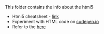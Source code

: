 This folder contains the info about the html5

- Html5 cheatsheet - [link](https://web.stanford.edu/group/csp/cs21/htmlcheatsheet.pdf)
- Experiment with HTML code on [codepen.io](https://codepen.io/)
- Refer to the [here](https://www.appbrewery.co/p/web-development-course-resources/)
